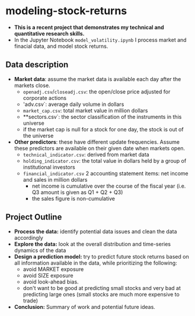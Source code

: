 # modeling-stock-returns

- **This is a recent project that demonstrates my technical and quantitative research skills.**
- In the Jupyter Notebook `model_volatility.ipynb` I process market and finacial data, and model stock returns.

## Data description

- **Market data**: assume the market data is available each day after the markets close. 
    - `openadj.csv`/`closeadj.csv`: the open/close price adjusted for corporate actions
    - 'adv.csv`: average daily volume in dollars 
    - `market_cap.csv`: total market value in million dollars
    - **sectors.csv`: the sector classification of the instruments in this universe
    - if the market cap is null for a stock for one day, the stock is out of the universe
- **Other predictors**: these have different update frequencies. Assume these predictors are available on their given date when markets open. 
    - `technical_indicator.csv`: derived from market data
    - `holding_indicator.csv`: the total value in dollars held by a group of institutional investors
    - `financial_indicator.csv` 2 accounting statement items: net income and sales in million dollars 
         - net income is cumulative over the course of the fiscal year (i.e. Q3 amount is given as Q1 + Q2 + Q3)
         - the sales figure is non-cumulative
         
         
## Project Outline
- **Process the data:** identify potential data issues and clean the data accordingly 
- **Explore the data:** look at the overall distribution and time-series dynamics of the data
- **Design a prediction model:** try to predict future stock returns based on all information available in the data, while prioritizing the following: 
   - avoid MARKET exposure
   - avoid SIZE exposure
   - avoid look-ahead bias.
   - don't want to be good at predicting small stocks and very bad at predicting large ones (small stocks are much more expensive to trade)
- **Conclusion:** Summary of work and potential future ideas.
